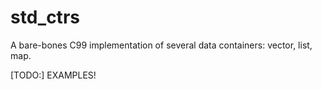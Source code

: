 # std_ctrs

A bare-bones C99 implementation of several data containers: vector, list, map.

[TODO:] EXAMPLES!

